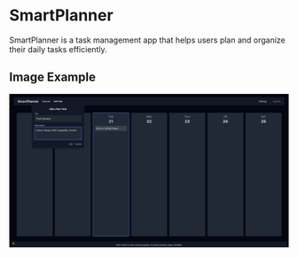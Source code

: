 # SmartPlanner

SmartPlanner is a task management app that helps users plan and organize their daily tasks efficiently. 

## Image Example

![Project Preview](frontend/public/readmefile.png)

